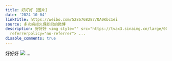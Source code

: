 ```yaml
---
title: 好好好 [图片]
date: '2024-10-04'
linkTitle: https://weibo.com/5286768287/OA0Kbc1ei
source: 多次婉拒久保织织的微博
description: 好好好 <img style="" src="https://tvax3.sinaimg.cn/large/005LMJWfgy1huak8pxl9sj30n01dsqp7.jpg"
  referrerpolicy="no-referrer"> ...
disable_comments: true
---
```

好好好 <img style="" src="https://tvax3.sinaimg.cn/large/005LMJWfgy1huak8pxl9sj30n01dsqp7.jpg" referrerpolicy="no-referrer"> ...